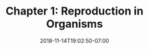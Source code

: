---
title: 'Chapter 1: Reproduction in Organisms'
date: 2018-11-14T19:02:50-07:00
draft: false
weight: 1
---